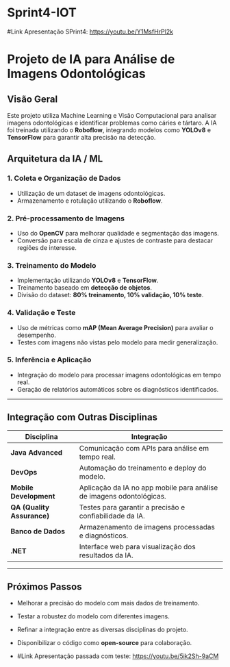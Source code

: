 # Sprint4-IOT

#Link Apresentação SPrint4: https://youtu.be/Y1MsfHrPl2k
# **Projeto de IA para Análise de Imagens Odontológicas**

## **Visão Geral**
Este projeto utiliza Machine Learning e Visão Computacional para analisar imagens odontológicas e identificar problemas como cáries e tártaro. A IA foi treinada utilizando o **Roboflow**, integrando modelos como **YOLOv8** e **TensorFlow** para garantir alta precisão na detecção.

## **Arquitetura da IA / ML**

### **1. Coleta e Organização de Dados**
- Utilização de um dataset de imagens odontológicas.
- Armazenamento e rotulação utilizando o **Roboflow**.

### **2. Pré-processamento de Imagens**
- Uso do **OpenCV** para melhorar qualidade e segmentação das imagens.
- Conversão para escala de cinza e ajustes de contraste para destacar regiões de interesse.

### **3. Treinamento do Modelo**
- Implementação utilizando **YOLOv8** e **TensorFlow**.
- Treinamento baseado em **detecção de objetos**.
- Divisão do dataset: **80% treinamento, 10% validação, 10% teste**.

### **4. Validação e Teste**
- Uso de métricas como **mAP (Mean Average Precision)** para avaliar o desempenho.
- Testes com imagens não vistas pelo modelo para medir generalização.

### **5. Inferência e Aplicação**
- Integração do modelo para processar imagens odontológicas em tempo real.
- Geração de relatórios automáticos sobre os diagnósticos identificados.

---

## **Integração com Outras Disciplinas**

| **Disciplina**        | **Integração** |
|----------------------|---------------|
| **Java Advanced**   | Comunicação com APIs para análise em tempo real. |
| **DevOps**         | Automação do treinamento e deploy do modelo. |
| **Mobile Development** | Aplicação da IA no app mobile para análise de imagens odontológicas. |
| **QA (Quality Assurance)** | Testes para garantir a precisão e confiabilidade da IA. |
| **Banco de Dados**  | Armazenamento de imagens processadas e diagnósticos. |
| **.NET**           | Interface web para visualização dos resultados da IA. |

---

## **Próximos Passos**
- Melhorar a precisão do modelo com mais dados de treinamento.
- Testar a robustez do modelo com diferentes imagens.
- Refinar a integração entre as diversas disciplinas do projeto.
- Disponibilizar o código como **open-source** para colaboração.

- #Link Apresentação passada com teste: https://youtu.be/5ik2Sh-9aCM
